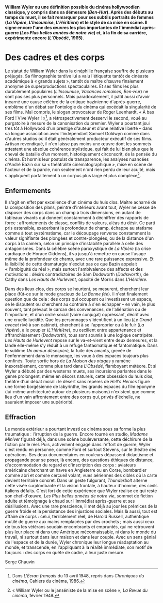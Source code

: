 **William Wyler ou une définition possible du cinéma hollywoodien classique, y compris dans sa démesure (*Ben-Hur*). Après des débuts au temps du muet, il se fait remarquer pour ses subtils portraits de femmes (*La Vipère*, *L'Insoumise*, *L'Héritière*) et le style de sa mise en scène. Il signe encore l'une des œuvres les plus importantes de l'immédiat après-guerre (*Les Plus belles années de notre vie*) et, à la fin de sa carrière, expérimente encore (*L'Obsédé*, 1965).**

# Des cadres et des corps

Le statut de William Wyler dans la cinéphilie française souffre de plusieurs préjugés. Sa filmographie tardive lui a valu l'étiquette tantôt de cinéaste académique à «&nbsp;grands sujets&nbsp;», tantôt de maître d'œuvre finalement anonyme de superproductions spectaculaires. Et ses films les plus durablement populaires (*L'Insoumise*, *Vacances romaines*, *Ben-Hur*) ne sont pas ses plus personnels. Mais paradoxalement, il pâtit aussi d'avoir incarné une cause célèbre de la critique bazinienne d'après-guerre, emblème d'un débat sur l'ontologie du cinéma qui excédait la singularité de ses films. Mal compris, le slogan provocateur de Roger Leenhardt, «&nbsp;À bas Ford&nbsp;! Vive Wyler&nbsp;!&nbsp;»[^1], a rétrospectivement desservi le second, voué au purgatoire à mesure de la canonisation du premier. Wyler a pourtant joui très tôt à Hollywood d'un prestige d'auteur et d'une relative liberté&nbsp;–&nbsp;dans sa longue association avec l'indépendant Samuel Goldwyn comme dans d'autres studios où il était généralement producteur exécutif de ses films. Artisan revendiqué, il n'en laisse pas moins une œuvre dont les sommets attestent une absolue cohérence stylistique, qui fait de lui bien plus que le cheval de bataille d'un moment, historiquement circonscrit, de la pensée du cinéma. Et hormis leur postulat de transparence, les analyses nuancées d'André Bazin sur sa «&nbsp;théâtralité cinématographique&nbsp;», mise en scène de l'acteur et de la parole, non seulement n'ont rien perdu de leur acuité, mais s'appliquent parfaitement à un corpus plus large et plus complexe[^2].

## Enfermements

Il s'agit en effet par excellence d'un cinéma du huis clos. Maître acharné de la composition des plans, peintre d'intérieurs avant tout, Wyler ne cesse de disposer des corps dans un champ à trois dimensions, en autant de tableaux vivants qui donnent constamment à déchiffrer des rapports de force&nbsp;: affrontements de classe, conflits de valeurs, aléas du désir. Ce parti pris ostensible, exacerbant la profondeur de champ, échappe au statisme comme à tout systématisme, car le découpage renverse constamment la valeur signifiante des plongées et contre-plongées, ou de la distance d'un corps à la caméra, selon un principe d'instabilité parallèle à celle des antagonismes. Dans la célèbre scène paroxystique de *La Vipère* (la crise cardiaque de Horace Giddens), il va jusqu'à remettre en cause l'usage même de la profondeur de champ, avec une rare puissance expressive. Et la lisibilité de cette dramaturgie n'exclut pas ce que Bazin appelait «&nbsp;l'ambiguïté du réel&nbsp;», mais surtout l'ambivalence des affects et des motivations&nbsp;: désirs contradictoires de Sam Dodsworth (*Dodsworth*), de Cathy dans *Les Hauts de Hurlevent*, opacité de Morris dans *L'Héritière*.

Dans des lieux clos, des corps se heurtent, se mesurent, cherchent leur place (fût-ce sur le mode gracieux de *La Bonne fée*). Il n'est finalement question que de cela&nbsp;: des corps qui occupent ou investissent un espace, se le disputent ou cherchent au contraire à s'en échapper&nbsp;–&nbsp;en vain, le plus souvent, tant prévaut le carcan des convenances, de l'aliénation ou de l'imposture, et d'un ordre social (voire conjugal) oppressant, décrit avec une cruelle lucidité. Que les personnages s'identifient à un lieu (*Le Grand avocat* rivé à son cabinet), cherchent à se l'approprier ou à le fuir (*La Vipère*), à le peupler (*L'Héritière*), ou oscillent entre appartenance et affranchissement (*Dodsworth*), tous sont soumis à une logique centripète. *Les Hauts de Hurlevent* repose sur le va-et-vient entre deux demeures, et la lande elle-même s'y réduit à un refuge fantasmatique et fantomatique. Dans le sublime *Un amour désespéré,* la fuite des amants, grevée de l'enfermement dans le mensonge, les voue à des espaces toujours plus confinés. Toute sortie hors de *La Maison des otages* y ramène inexorablement, comme plus tard dans *L'Obsédé*, flamboyant météore. Et si Wyler a débuté par des westerns muets, ses incursions parlantes dans le genre prolongent, même en décors naturels, cette obsession du huis clos, théâtre d'un débat moral&nbsp;: le désert sans repères de *Hell's Heroes* figure une forme borgésienne de labyrinthe, les grands espaces du film éponyme (lui-même architecturé autour de plusieurs maisons) n'existent que comme lieu d'un vain affrontement entre des corps qui, privés d'échelle, ne sauraient imposer une supériorité.

## Effraction

Le monde extérieur a pourtant investi ce cinéma sous sa forme la plus traumatique&nbsp;: l'irruption de la guerre. Encore tourné en studio, *Madame Miniver* figurait déjà, dans une scène bouleversante, cette déchirure de la fiction par le réel. Puis, activement engagé dans l'effort de guerre, Wyler s'est rendu en personne, comme Ford et surtout Stevens, sur le théâtre des opérations. Ses deux documentaires en couleurs dépassent didactisme et propagande pour se poser, là encore, des questions éthiques de distance, d'accommodation du regard et d'inscription des corps&nbsp;: aviateurs américains cherchant un havre en Angleterre ou en Corse, bombardier comme abri et comme cercueil volant, vues aériennes des cibles où la carte devient territoire concret. Dans un geste fulgurant, *Thunderbolt* alterne cette visée surplombante et la vision frontale, à hauteur d'homme, des civils italiens défaits. C'est fort de cette expérience que Wyler réalise ce qui reste son chef-d'œuvre, *Les Plus belles années de notre vie*, sommet de fiction adulte et témoignage à chaud sur l'immédiat après-guerre et ses désillusions. Avec une rare prescience, il met déjà au jour les prémices de la guerre froide et la persistance des injustices sociales. Mais là aussi, tout est affaire de corps&nbsp;: celui, terriblement réel, de Harold Russell, authentique mutilé de guerre aux mains remplacées par des crochets&nbsp;; mais aussi ceux de tous les vétérans soudain encombrants et empruntés, qui ne retrouvent plus leur place ni dans une Amérique méconnaissable, ni dans le monde du travail, ni surtout dans leur maison et dans leur couple. Avec un sens génial de l'espace et de la durée, Wyler chronique leur longue réadaptation au monde, et transcende, en l'appliquant à la réalité immédiate, son motif de toujours&nbsp;: des corps en quête de cadre, à leur juste mesure.

Serge Chauvin

[^1]: Dans *L'Écran français* du 13 avril 1948, repris dans *Chroniques du cinéma*, Cahiers du cinéma, 1986.
[^2]: «&nbsp;William Wyler ou le janséniste de la mise en scène&nbsp;», *La Revue du cinéma*, février 1948.